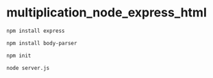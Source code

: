 # multiplication_node_express_html

```bash
npm install express
```
  ```bash
  npm install body-parser
  ```
  ```bash
  npm init
  ```
  ```bash
  node server.js
  ```
